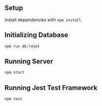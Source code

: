 ## Setup

Install dependencies with `npm install`.

## Initializing Database

```sh
npm run db:reset
```

## Running Server

```sh
npm start
```

## Running Jest Test Framework

```sh
npm test
```
